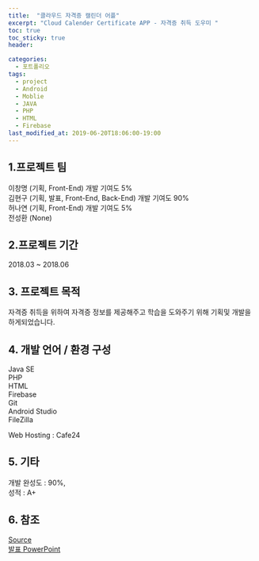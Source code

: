 ```yaml
---
title:  "클라우드 자격증 캘린더 어플"
excerpt: "Cloud Calender Certificate APP - 자격증 취득 도우미 "
toc: true
toc_sticky: true
header:

categories:
  - 포트폴리오
tags:
  - project
  - Android
  - Moblie
  - JAVA
  - PHP
  - HTML
  - Firebase
last_modified_at: 2019-06-20T18:06:00-19:00
---
```



## 1.프로젝트 팀
이창명 (기획, Front-End)  개발 기여도 5%  
김현구 (기획, 발표, Front-End, Back-End) 개발 기여도 90%    
허나연 (기획, Front-End)  개발 기여도 5%  
전성환 (None)


## 2.프로젝트 기간
2018.03 ~ 2018.06

## 3. 프로젝트 목적
자격증 취득을 위하여 자격증 정보를 제공해주고 학습을 도와주기 위해 기획및 개발을 하게되었습니다.

## 4. 개발 언어 / 환경 구성
Java SE  
PHP  
HTML  
Firebase   
Git  
Android Studio  
FileZilla  
  
   
Web Hosting : Cafe24 

## 5. 기타
개발 완성도 : 90%,  
성적 : A+


## 6. 참조
[Source](https://github.com/black9/CapstonDesign)  
[발표 PowerPoint](https://kiukr-my.sharepoint.com/:p:/g/personal/hg0930_kiu_kr/Ef5UZzXbrENFpR1Kxsvqjb4BrEsHeqZh6pefI5ddkCky_Q?e=5AMy9e)


